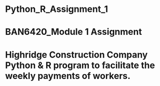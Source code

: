 # Python_R_Assignment_1
# BAN6420_Module 1 Assignment
# Highridge Construction Company Python & R program to facilitate the weekly payments of workers. 
